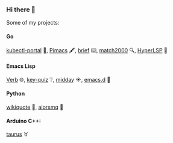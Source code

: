 ### Hi there 👋

Some of my projects:

#### Go
[kubectl-portal](https://github.com/federicotdn/kubectl-portal) 🚪, [Pimacs](https://github.com/federicotdn/pimacs) 🖋️, [brief](https://github.com/federicotdn/brief) ⌨️, [match2000](https://github.com/federicotdn/match2000) 🔍, [HyperLSP](https://github.com/federicotdn/hyperlsp) 📑

#### Emacs Lisp
[Verb](https://github.com/federicotdn/verb) 🌐, [key-quiz](https://github.com/federicotdn/key-quiz) ❔, [midday](https://github.com/federicotdn/midday) ☀️, [emacs.d](https://github.com/federicotdn/emacs.d) 💯

#### Python
[wikiquote](https://github.com/federicotdn/wikiquote) 💬, [aiorsmq](https://github.com/federicotdn/aiorsmq) 📘

#### Arduino C++:
[taurus](https://github.com/federicotdn/taurus) ♉
